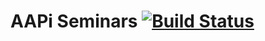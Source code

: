 # AAPi Seminars [![Build Status](https://travis-ci.org/AlabamaParalegals/aapi-seminars.svg?branch=master)](https://travis-ci.org/AlabamaParalegals/aapi-seminars)

